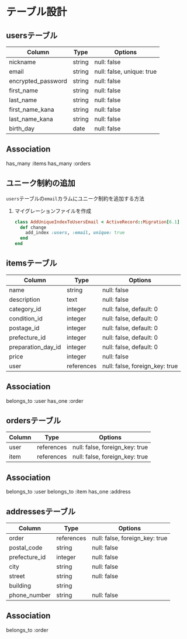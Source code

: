 # テーブル設計

## usersテーブル

| Column             |  Type  |     Options |
| ------------------ | ------ | ----------- |
| nickname           | string | null: false |
| email              | string | null: false, unique: true|
| encrypted_password | string | null: false |
| first_name         | string | null: false |
| last_name          | string | null: false |
| first_name_kana    | string | null: false |
| last_name_kana     | string | null: false |
| birth_day          |  date  | null: false |


## Association
has_many :items
has_many :orders

## ユニーク制約の追加
`users`テーブルの`email`カラムにユニーク制約を追加する方法
1. マイグレーションファイルを作成
   ```ruby
   class AddUniqueIndexToUsersEmail < ActiveRecord::Migration[6.1]
     def change
       add_index :users, :email, unique: true
     end
   end

## itemsテーブル

| Column             |  Type  |     Options |
| ------------------ | ------ | ----------- |
| name               | string | null: false |
| description        | text   | null: false |
| category_id        | integer | null: false, default: 0 |
| condition_id       | integer | null: false, default: 0 |
| postage_id         | integer | null: false, default: 0 |
| prefecture_id      | integer | null: false, default: 0 |
| preparation_day_id | integer | null: false, default: 0 |
| price              | integer | null: false |
| user               | references | null: false, foreign_key: true|

## Association
belongs_to :user
has_one :order

## ordersテーブル

| Column             |  Type  |     Options |
| ------------------ | ------ | ----------- |
| user               | references | null: false, foreign_key: true |
| item               | references | null: false, foreign_key: true |

## Association
belongs_to :user
belongs_to :item
has_one :address

## addressesテーブル

| Column             |  Type  |     Options |
| ------------------ | ------ | ----------- |
| order              | references | null: false, foreign_key: true |
| postal_code        | string  | null: false |
| prefecture_id      | integer  | null: false |
| city               | string  | null: false |
| street             | string  | null: false |
| building           | string  |             |
| phone_number       | string  | null: false |

## Association
belongs_to :order